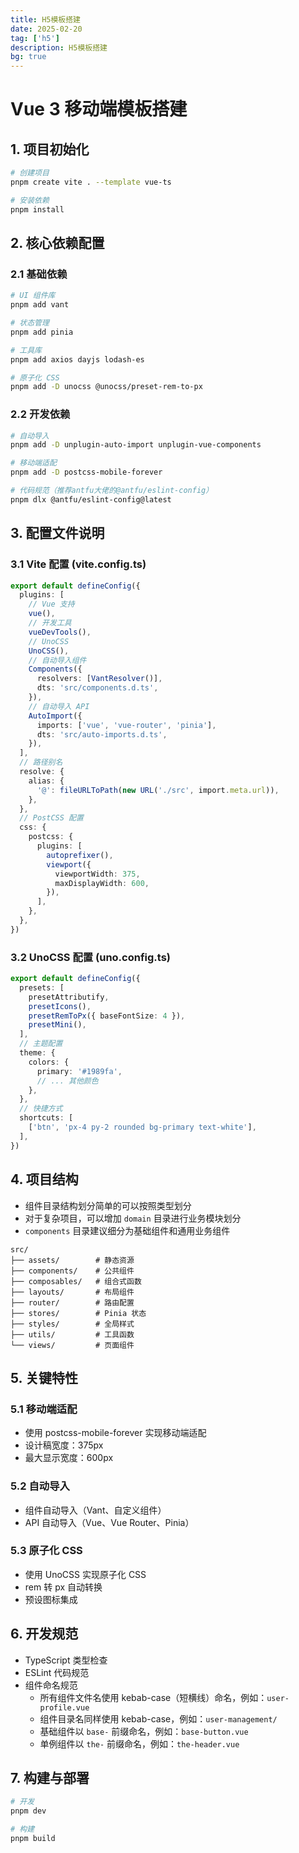 ```yaml
---
title: H5模板搭建
date: 2025-02-20
tag: ['h5']
description: H5模板搭建
bg: true
---
```


# Vue 3 移动端模板搭建

## 1. 项目初始化
```bash
# 创建项目
pnpm create vite . --template vue-ts

# 安装依赖
pnpm install
```

## 2. 核心依赖配置

### 2.1 基础依赖
```bash
# UI 组件库
pnpm add vant

# 状态管理
pnpm add pinia

# 工具库
pnpm add axios dayjs lodash-es

# 原子化 CSS
pnpm add -D unocss @unocss/preset-rem-to-px
```

### 2.2 开发依赖
```bash
# 自动导入
pnpm add -D unplugin-auto-import unplugin-vue-components

# 移动端适配
pnpm add -D postcss-mobile-forever

# 代码规范（推荐antfu大佬的@antfu/eslint-config）
pnpm dlx @antfu/eslint-config@latest
```

## 3. 配置文件说明

### 3.1 Vite 配置 (vite.config.ts)
```typescript
export default defineConfig({
  plugins: [
    // Vue 支持
    vue(),
    // 开发工具
    vueDevTools(),
    // UnoCSS
    UnoCSS(),
    // 自动导入组件
    Components({
      resolvers: [VantResolver()],
      dts: 'src/components.d.ts',
    }),
    // 自动导入 API
    AutoImport({
      imports: ['vue', 'vue-router', 'pinia'],
      dts: 'src/auto-imports.d.ts',
    }),
  ],
  // 路径别名
  resolve: {
    alias: {
      '@': fileURLToPath(new URL('./src', import.meta.url)),
    },
  },
  // PostCSS 配置
  css: {
    postcss: {
      plugins: [
        autoprefixer(),
        viewport({
          viewportWidth: 375,
          maxDisplayWidth: 600,
        }),
      ],
    },
  },
})
```

### 3.2 UnoCSS 配置 (uno.config.ts)
```typescript
export default defineConfig({
  presets: [
    presetAttributify,
    presetIcons(),
    presetRemToPx({ baseFontSize: 4 }),
    presetMini(),
  ],
  // 主题配置
  theme: {
    colors: {
      primary: '#1989fa',
      // ... 其他颜色
    },
  },
  // 快捷方式
  shortcuts: [
    ['btn', 'px-4 py-2 rounded bg-primary text-white'],
  ],
})
```

## 4. 项目结构

- 组件目录结构划分简单的可以按照类型划分
- 对于复杂项目，可以增加 `domain` 目录进行业务模块划分
- `components` 目录建议细分为基础组件和通用业务组件
```
src/
├── assets/        # 静态资源
├── components/    # 公共组件
├── composables/   # 组合式函数
├── layouts/       # 布局组件
├── router/        # 路由配置
├── stores/        # Pinia 状态
├── styles/        # 全局样式
├── utils/         # 工具函数
└── views/         # 页面组件
```

## 5. 关键特性

### 5.1 移动端适配
- 使用 postcss-mobile-forever 实现移动端适配
- 设计稿宽度：375px
- 最大显示宽度：600px

### 5.2 自动导入
- 组件自动导入（Vant、自定义组件）
- API 自动导入（Vue、Vue Router、Pinia）

### 5.3 原子化 CSS
- 使用 UnoCSS 实现原子化 CSS
- rem 转 px 自动转换
- 预设图标集成

## 6. 开发规范
- TypeScript 类型检查
- ESLint 代码规范
- 组件命名规范
  - 所有组件文件名使用 kebab-case（短横线）命名，例如：`user-profile.vue`
  - 组件目录名同样使用 kebab-case，例如：`user-management/`
  - 基础组件以 `base-` 前缀命名，例如：`base-button.vue`
  - 单例组件以 `the-` 前缀命名，例如：`the-header.vue`

## 7. 构建与部署
```bash
# 开发
pnpm dev

# 构建
pnpm build
```
